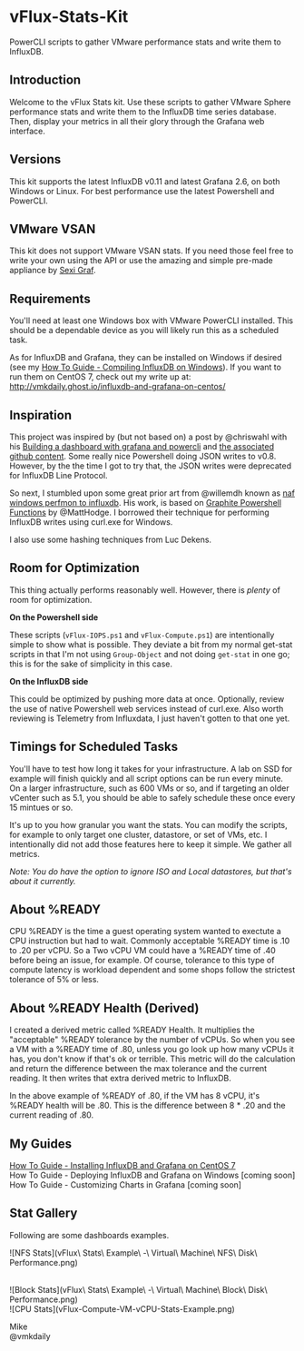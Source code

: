 # vFlux-Stats-Kit
PowerCLI scripts to gather VMware performance stats and write them to InfluxDB.

## Introduction
Welcome to the vFlux Stats kit.  Use these scripts to gather VMware Sphere performance stats and write them to the InfluxDB time series database.  Then, display your metrics in all their glory through the Grafana web interface.

## Versions
This kit supports the latest InfluxDB v0.11 and latest Grafana 2.6, on both Windows or Linux.  For best performance use the latest Powershell and PowerCLI.

## VMware VSAN
This kit does not support VMware VSAN stats.  If you need those feel free to write your own using the API or use the amazing and simple pre-made appliance by [Sexi Graf](http://www.sexigraf.fr/).

## Requirements
You'll need at least one Windows box with VMware PowerCLI installed.  This should be a dependable device as you will likely run this as a scheduled task.<br>

As for InfluxDB and Grafana, they can be installed on Windows if desired (see my [How To Guide - Compiling InfluxDB on Windows](http://www.vmkdaily.com/posts/how-to-guide-compiling-influxdb-on-windows)).  If you want to run them on CentOS 7, check out my write up at:
http://vmkdaily.ghost.io/influxdb-and-grafana-on-centos/

## Inspiration
This project was inspired by (but not based on) a post by @chriswahl with his [Building a dashboard with grafana and powercli](http://wahlnetwork.com/2015/04/29/building-a-dashboard-with-grafana-influxdb-and-powercli/) and [the associated github content](https://github.com/WahlNetwork/grafana-vsphere-lab).  Some really nice Powershell doing JSON writes to v0.8.  However, by the the time I got to try that, the JSON writes were deprecated for InfluxDB Line Protocol.

So next, I stumbled upon some great prior art from @willemdh known as [naf windows perfmon to influxdb](https://github.com/willemdh/naf_windows_perfmon_to_influxdb/blob/master/naf_windows_perfmon_to_influxdb.ps1). His work, is based on [Graphite Powershell Functions](https://github.com/MattHodge/Graphite-PowerShell-Functions) by @MattHodge.  I borrowed their technique for performing InfluxDB writes using curl.exe for Windows.

I also use some hashing techniques from Luc Dekens.

## Room for Optimization
This thing actually performs reasonably well.  However, there is _plenty_ of room for optimization.  

**On the Powershell side**

These scripts (`vFlux-IOPS.ps1` and `vFlux-Compute.ps1`) are intentionally simple to show what is possible.  They deviate a bit from my normal get-stat scripts in that I'm not using `Group-Object` and not doing `get-stat` in one go; this is for the sake of simplicity in this case.  

**On the InfluxDB side**  

This could be optimized by pushing more data at once.  Optionally, review the use of native Powershell web services instead of curl.exe.  Also worth reviewing is Telemetry from Influxdata, I just haven't gotten to that one yet.

## Timings for Scheduled Tasks
You'll have to test how long it takes for your infrastructure.  A lab on SSD for example will finish quickly and all script options can be run every minute.  On a larger infrastructure, such as 600 VMs or so, and if targeting an older vCenter such as 5.1, you should be able to safely schedule these once every 15 mintues or so.

It's up to you how granular you want the stats.  You can modify the scripts, for example to only target one cluster, datastore, or set of VMs, etc.  I intentionally did not add those features here to keep it simple.  We gather all metrics.

*Note:  You do have the option to ignore ISO and Local datastores, but that's about it currently.*

## About %READY
CPU %READY is the time a guest operating system wanted to exectute a CPU instruction but had to wait.  Commonly acceptable %READY time is .10 to .20 per vCPU.  So a Two vCPU VM could have a %READY time of .40 before being an issue, for example.  Of course, tolerance to this type of compute latency is workload dependent and some shops follow the strictest tolerance of 5% or less.

## About %READY Health (Derived)
I created a derived metric called %READY Health.  It multiplies the "acceptable" %READY tolerance by the number of vCPUs.  So when you see a VM with a %READY time of .80, unless you go look up how many vCPUs it has, you don't know if that's ok or terrible.  This metric will do the calculation and return the difference between the max tolerance and the current reading.  It then writes that extra derived metric to InfluxDB.

In the above example of %READY of .80, if the VM has 8 vCPU, it's %READY health will be .80.  This is the difference between 8 * .20 and the current reading of .80.

## My Guides
[How To Guide - Installing InfluxDB and Grafana on CentOS 7](http://vmkdaily.ghost.io/influxdb-and-grafana-on-centos/)<br>
How To Guide - Deploying InfluxDB and Grafana on Windows [coming soon]<br>
How To Guide - Customizing Charts in Grafana [coming soon]<br>

## Stat Gallery
Following are some dashboards examples.
<br>

![NFS Stats](vFlux\ Stats\ Example\ -\ Virtual\ Machine\ NFS\ Disk\ Performance.png)

<br>
![Block Stats](vFlux\ Stats\ Example\ -\ Virtual\ Machine\ Block\ Disk\ Performance.png)

<br>
![CPU Stats](vFlux-Compute-VM-vCPU-Stats-Example.png)

<br>

Mike<br>
@vmkdaily
